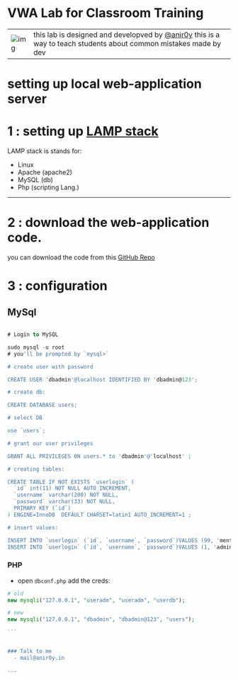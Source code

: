 # VWA Lab for Classroom Training

|||
|---|---|
|![img](https://raw.githubusercontent.com/anir0y/cdn/0f5c11d25e25e1d5f1ffc749c9425346b3069b62/VWA%20(Circle%20Sticker).svg)|this lab is designed and developved by [@anir0y](https://twitter.com/anir0y) this is a way to teach students about common mistakes made by dev|


# setting up local web-application server

# 1 : setting up [LAMP stack](https://notes.anir0y.in/ubuntu-installing-lamp-stack)

LAMP stack is stands for: 

* Linux
* Apache (apache2)
* MySQL	(db)
* Php 	(scripting Lang.)

---

# 2 : download the web-application code.

you can download the code from this [GitHub Repo](https://github.com/anir0y/arishti-01)

# 3 : configuration

## MySql

```sql

# Login to MySQL

sudo mysql -u root 
# you'll be prompted by `mysql>` 

# create user with password

CREATE USER 'dbadmin'@localhost IDENTIFIED BY 'dbadmin@123';

# create db:

CREATE DATABASE users;

# select DB

use `users`;

# grant our user privileges

GRANT ALL PRIVILEGES ON users.* to 'dbadmin'@'localhost' ;

# creating tables:

CREATE TABLE IF NOT EXISTS `userlogin` (
  `id` int(11) NOT NULL AUTO_INCREMENT,
  `username` varchar(200) NOT NULL,
  `password` varchar(33) NOT NULL,
  PRIMARY KEY (`id`)
) ENGINE=InnoDB  DEFAULT CHARSET=latin1 AUTO_INCREMENT=1 ;

# insert values:

INSERT INTO `userlogin` (`id`, `username`, `password`)VALUES (99, 'mentor', 'a1857b83457cfef98da22fefa2fdd3ba');
INSERT INTO `userlogin` (`id`, `username`, `password`)VALUES (1, 'admin', 'a1857b83457cfef98da22fefa2fdd3ba');
```

### PHP

* open `dbconf.php` add the creds:

````php
# old
new mysqli("127.0.0.1", "useradm", "useradm", "userdb");

# new
new mysqli("127.0.0.1", "dbadmin", "dbadmin@123", "users");

```


### Talk to me 
  - mail@anir0y.in
  
---
